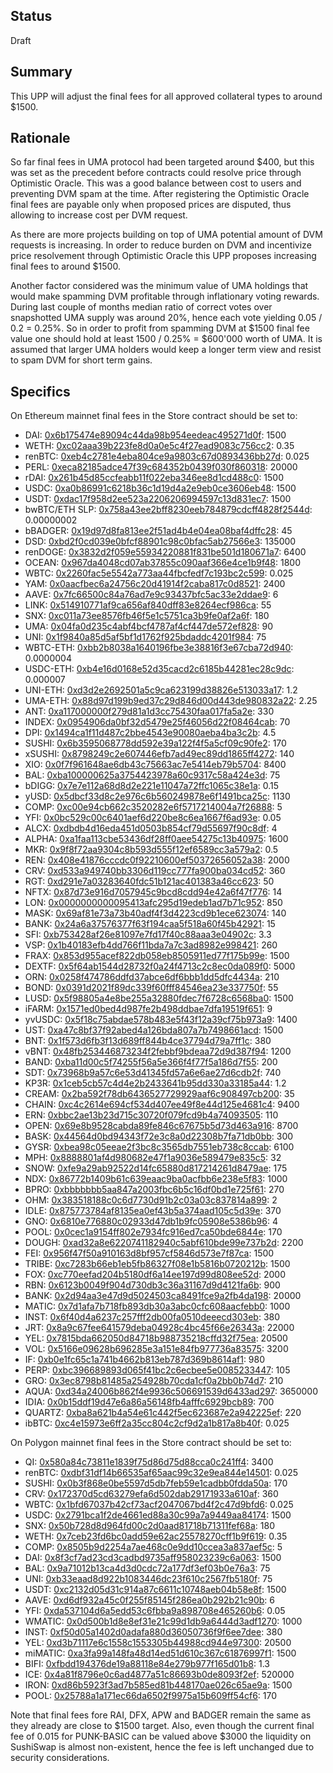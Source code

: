 ## Status

Draft

## Summary

This UPP will adjust the final fees for all approved collateral types to around $1500.

## Rationale

So far final fees in UMA protocol had been targeted around $400, but this was set as the precedent before contracts could resolve price through Optimistic Oracle. This was a good balance between cost to users and preventing DVM spam at the time. After registering the Optimistic Oracle final fees are payable only when proposed prices are disputed, thus allowing to increase cost per DVM request.

As there are more projects building on top of UMA potential amount of DVM requests is increasing. In order to reduce burden on DVM and incentivize price resolvement through Optimistic Oracle this UPP proposes increasing final fees to around $1500.

Another factor considered was the minimum value of UMA holdings that would make spamming DVM profitable through inflationary voting rewards. During last couple of months median ratio of correct votes over snapshotted UMA supply was around 20%, hence each vote yielding 0.05 / 0.2 = 0.25%. So in order to profit from spamming DVM at $1500 final fee value one should hold at least 1500 / 0.25% = $600'000 worth of UMA. It is assumed that larger UMA holders would keep a longer term view and resist to spam DVM for short term gains.

## Specifics

On Ethereum mainnet final fees in the Store contract should be set to:
* DAI: [0x6b175474e89094c44da98b954eedeac495271d0f](https://etherscan.io/address/0x6b175474e89094c44da98b954eedeac495271d0f): 1500
* WETH: [0xc02aaa39b223fe8d0a0e5c4f27ead9083c756cc2](https://etherscan.io/address/0xc02aaa39b223fe8d0a0e5c4f27ead9083c756cc2): 0.35
* renBTC: [0xeb4c2781e4eba804ce9a9803c67d0893436bb27d](https://etherscan.io/address/0xeb4c2781e4eba804ce9a9803c67d0893436bb27d): 0.025
* PERL: [0xeca82185adce47f39c684352b0439f030f860318](https://etherscan.io/address/0xeca82185adce47f39c684352b0439f030f860318): 20000
* rDAI: [0x261b45d85ccfeabb11f022eba346ee8d1cd488c0](https://etherscan.io/address/0x261b45d85ccfeabb11f022eba346ee8d1cd488c0): 1500
* USDC: [0xa0b86991c6218b36c1d19d4a2e9eb0ce3606eb48](https://etherscan.io/address/0xa0b86991c6218b36c1d19d4a2e9eb0ce3606eb48): 1500
* USDT: [0xdac17f958d2ee523a2206206994597c13d831ec7](https://etherscan.io/address/0xdac17f958d2ee523a2206206994597c13d831ec7): 1500
* bwBTC/ETH SLP: [0x758a43ee2bff8230eeb784879cdcff4828f2544d](https://etherscan.io/address/0x758a43ee2bff8230eeb784879cdcff4828f2544d): 0.00000002
* bBADGER: [0x19d97d8fa813ee2f51ad4b4e04ea08baf4dffc28](https://etherscan.io/address/0x19d97d8fa813ee2f51ad4b4e04ea08baf4dffc28): 45
* DSD: [0xbd2f0cd039e0bfcf88901c98c0bfac5ab27566e3](https://etherscan.io/address/0xbd2f0cd039e0bfcf88901c98c0bfac5ab27566e3): 135000
* renDOGE: [0x3832d2f059e55934220881f831be501d180671a7](https://etherscan.io/address/0x3832d2f059e55934220881f831be501d180671a7): 6400
* OCEAN: [0x967da4048cd07ab37855c090aaf366e4ce1b9f48](https://etherscan.io/address/0x967da4048cd07ab37855c090aaf366e4ce1b9f48): 1800
* WBTC: [0x2260fac5e5542a773aa44fbcfedf7c193bc2c599](https://etherscan.io/address/0x2260fac5e5542a773aa44fbcfedf7c193bc2c599): 0.025
* YAM: [0x0aacfbec6a24756c20d41914f2caba817c0d8521](https://etherscan.io/address/0x0aacfbec6a24756c20d41914f2caba817c0d8521): 2400
* AAVE: [0x7fc66500c84a76ad7e9c93437bfc5ac33e2ddae9](https://etherscan.io/address/0x7fc66500c84a76ad7e9c93437bfc5ac33e2ddae9): 6
* LINK: [0x514910771af9ca656af840dff83e8264ecf986ca](https://etherscan.io/address/0x514910771af9ca656af840dff83e8264ecf986ca): 55
* SNX: [0xc011a73ee8576fb46f5e1c5751ca3b9fe0af2a6f](https://etherscan.io/address/0xc011a73ee8576fb46f5e1c5751ca3b9fe0af2a6f): 180
* UMA: [0x04fa0d235c4abf4bcf4787af4cf447de572ef828](https://etherscan.io/address/0x04fa0d235c4abf4bcf4787af4cf447de572ef828): 90
* UNI: [0x1f9840a85d5af5bf1d1762f925bdaddc4201f984](https://etherscan.io/address/0x1f9840a85d5af5bf1d1762f925bdaddc4201f984): 75
* WBTC-ETH: [0xbb2b8038a1640196fbe3e38816f3e67cba72d940](https://etherscan.io/address/0xbb2b8038a1640196fbe3e38816f3e67cba72d940): 0.0000004
* USDC-ETH: [0xb4e16d0168e52d35cacd2c6185b44281ec28c9dc](https://etherscan.io/address/0xb4e16d0168e52d35cacd2c6185b44281ec28c9dc): 0.000007
* UNI-ETH: [0xd3d2e2692501a5c9ca623199d38826e513033a17](https://etherscan.io/address/0xd3d2e2692501a5c9ca623199d38826e513033a17): 1.2
* UMA-ETH: [0x88d97d199b9ed37c29d846d00d443de980832a22](https://etherscan.io/address/0x88d97d199b9ed37c29d846d00d443de980832a22): 2.25
* ANT: [0xa117000000f279d81a1d3cc75430faa017fa5a2e](https://etherscan.io/address/0xa117000000f279d81a1d3cc75430faa017fa5a2e): 330
* INDEX: [0x0954906da0bf32d5479e25f46056d22f08464cab](https://etherscan.io/address/0x0954906da0bf32d5479e25f46056d22f08464cab): 70
* DPI: [0x1494ca1f11d487c2bbe4543e90080aeba4ba3c2b](https://etherscan.io/address/0x1494ca1f11d487c2bbe4543e90080aeba4ba3c2b): 4.5
* SUSHI: [0x6b3595068778dd592e39a122f4f5a5cf09c90fe2](https://etherscan.io/address/0x6b3595068778dd592e39a122f4f5a5cf09c90fe2): 170
* xSUSHI: [0x8798249c2e607446efb7ad49ec89dd1865ff4272](https://etherscan.io/address/0x8798249c2e607446efb7ad49ec89dd1865ff4272): 140
* XIO: [0x0f7f961648ae6db43c75663ac7e5414eb79b5704](https://etherscan.io/address/0x0f7f961648ae6db43c75663ac7e5414eb79b5704): 8400
* BAL: [0xba100000625a3754423978a60c9317c58a424e3d](https://etherscan.io/address/0xba100000625a3754423978a60c9317c58a424e3d): 75
* bDIGG: [0x7e7e112a68d8d2e221e11047a72ffc1065c38e1a](https://etherscan.io/address/0x7e7e112a68d8d2e221e11047a72ffc1065c38e1a): 0.15
* yUSD: [0x5dbcf33d8c2e976c6b560249878e6f1491bca25c](https://etherscan.io/address/0x5dbcf33d8c2e976c6b560249878e6f1491bca25c): 1130
* COMP: [0xc00e94cb662c3520282e6f5717214004a7f26888](https://etherscan.io/address/0xc00e94cb662c3520282e6f5717214004a7f26888): 5
* YFI: [0x0bc529c00c6401aef6d220be8c6ea1667f6ad93e](https://etherscan.io/address/0x0bc529c00c6401aef6d220be8c6ea1667f6ad93e): 0.05
* ALCX: [0xdbdb4d16eda451d0503b854cf79d55697f90c8df](https://etherscan.io/address/0xdbdb4d16eda451d0503b854cf79d55697f90c8df): 4
* ALPHA: [0xa1faa113cbe53436df28ff0aee54275c13b40975](https://etherscan.io/address/0xa1faa113cbe53436df28ff0aee54275c13b40975): 1600
* MKR: [0x9f8f72aa9304c8b593d555f12ef6589cc3a579a2](https://etherscan.io/address/0x9f8f72aa9304c8b593d555f12ef6589cc3a579a2): 0.5
* REN: [0x408e41876cccdc0f92210600ef50372656052a38](https://etherscan.io/address/0x408e41876cccdc0f92210600ef50372656052a38): 2000
* CRV: [0xd533a949740bb3306d119cc777fa900ba034cd52](https://etherscan.io/address/0xd533a949740bb3306d119cc777fa900ba034cd52): 360
* RGT: [0xd291e7a03283640fdc51b121ac401383a46cc623](https://etherscan.io/address/0xd291e7a03283640fdc51b121ac401383a46cc623): 50
* NFTX: [0x87d73e916d7057945c9bcd8cdd94e42a6f47f776](https://etherscan.io/address/0x87d73e916d7057945c9bcd8cdd94e42a6f47f776): 14
* LON: [0x0000000000095413afc295d19edeb1ad7b71c952](https://etherscan.io/address/0x0000000000095413afc295d19edeb1ad7b71c952): 850
* MASK: [0x69af81e73a73b40adf4f3d4223cd9b1ece623074](https://etherscan.io/address/0x69af81e73a73b40adf4f3d4223cd9b1ece623074): 140
* BANK: [0x24a6a37576377f63f194caa5f518a60f45b42921](https://etherscan.io/address/0x24a6a37576377f63f194caa5f518a60f45b42921): 15
* SFI: [0xb753428af26e81097e7fd17f40c88aaa3e04902c](https://etherscan.io/address/0xb753428af26e81097e7fd17f40c88aaa3e04902c): 3.3
* VSP: [0x1b40183efb4dd766f11bda7a7c3ad8982e998421](https://etherscan.io/address/0x1b40183efb4dd766f11bda7a7c3ad8982e998421): 260
* FRAX: [0x853d955acef822db058eb8505911ed77f175b99e](https://etherscan.io/address/0x853d955acef822db058eb8505911ed77f175b99e): 1500
* DEXTF: [0x5f64ab1544d28732f0a24f4713c2c8ec0da089f0](https://etherscan.io/address/0x5f64ab1544d28732f0a24f4713c2c8ec0da089f0): 5000
* ORN: [0x0258f474786ddfd37abce6df6bbb1dd5dfc4434a](https://etherscan.io/address/0x0258f474786ddfd37abce6df6bbb1dd5dfc4434a): 210
* BOND: [0x0391d2021f89dc339f60fff84546ea23e337750f](https://etherscan.io/address/0x0391d2021f89dc339f60fff84546ea23e337750f): 55
* LUSD: [0x5f98805a4e8be255a32880fdec7f6728c6568ba0](https://etherscan.io/address/0x5f98805a4e8be255a32880fdec7f6728c6568ba0): 1500
* iFARM: [0x1571ed0bed4d987fe2b498ddbae7dfa19519f651](https://etherscan.io/address/0x1571ed0bed4d987fe2b498ddbae7dfa19519f651): 9
* yvUSDC: [0x5f18c75abdae578b483e5f43f12a39cf75b973a9](https://etherscan.io/address/0x5f18c75abdae578b483e5f43f12a39cf75b973a9): 1400
* UST: [0xa47c8bf37f92abed4a126bda807a7b7498661acd](https://etherscan.io/address/0xa47c8bf37f92abed4a126bda807a7b7498661acd): 1500
* BNT: [0x1f573d6fb3f13d689ff844b4ce37794d79a7ff1c](https://etherscan.io/address/0x1f573d6fb3f13d689ff844b4ce37794d79a7ff1c): 380
* vBNT: [0x48fb253446873234f2febbf9bdeaa72d9d387f94](https://etherscan.io/address/0x48fb253446873234f2febbf9bdeaa72d9d387f94): 1200
* BAND: [0xba11d00c5f74255f56a5e366f4f77f5a186d7f55](https://etherscan.io/address/0xba11d00c5f74255f56a5e366f4f77f5a186d7f55): 200
* SDT: [0x73968b9a57c6e53d41345fd57a6e6ae27d6cdb2f](https://etherscan.io/address/0x73968b9a57c6e53d41345fd57a6e6ae27d6cdb2f): 740
* KP3R: [0x1ceb5cb57c4d4e2b2433641b95dd330a33185a44](https://etherscan.io/address/0x1ceb5cb57c4d4e2b2433641b95dd330a33185a44): 1.2
* CREAM: [0x2ba592f78db6436527729929aaf6c908497cb200](https://etherscan.io/address/0x2ba592f78db6436527729929aaf6c908497cb200): 35
* CHAIN: [0xc4c2614e694cf534d407ee49f8e44d125e4681c4](https://etherscan.io/address/0xc4c2614e694cf534d407ee49f8e44d125e4681c4): 9400
* ERN: [0xbbc2ae13b23d715c30720f079fcd9b4a74093505](https://etherscan.io/address/0xbbc2ae13b23d715c30720f079fcd9b4a74093505): 110
* OPEN: [0x69e8b9528cabda89fe846c67675b5d73d463a916](https://etherscan.io/address/0x69e8b9528cabda89fe846c67675b5d73d463a916): 8700
* BASK: [0x44564d0bd94343f72e3c8a0d22308b7fa71db0bb](https://etherscan.io/address/0x44564d0bd94343f72e3c8a0d22308b7fa71db0bb): 300
* GYSR: [0xbea98c05eeae2f3bc8c3565db7551eb738c8ccab](https://etherscan.io/address/0xbea98c05eeae2f3bc8c3565db7551eb738c8ccab): 6100
* MPH: [0x8888801af4d980682e47f1a9036e589479e835c5](https://etherscan.io/address/0x8888801af4d980682e47f1a9036e589479e835c5): 32
* SNOW: [0xfe9a29ab92522d14fc65880d817214261d8479ae](https://etherscan.io/address/0xfe9a29ab92522d14fc65880d817214261d8479ae): 175
* NDX: [0x86772b1409b61c639eaac9ba0acfbb6e238e5f83](https://etherscan.io/address/0x86772b1409b61c639eaac9ba0acfbb6e238e5f83): 1000
* BPRO: [0xbbbbbbb5aa847a2003fbc6b5c16df0bd1e725f61](https://etherscan.io/address/0xbbbbbbb5aa847a2003fbc6b5c16df0bd1e725f61): 270
* OHM: [0x383518188c0c6d7730d91b2c03a03c837814a899](https://etherscan.io/address/0x383518188c0c6d7730d91b2c03a03c837814a899): 2
* IDLE: [0x875773784af8135ea0ef43b5a374aad105c5d39e](https://etherscan.io/address/0x875773784af8135ea0ef43b5a374aad105c5d39e): 370
* GNO: [0x6810e776880c02933d47db1b9fc05908e5386b96](https://etherscan.io/address/0x6810e776880c02933d47db1b9fc05908e5386b96): 4
* POOL: [0x0cec1a9154ff802e7934fc916ed7ca50bde6844e](https://etherscan.io/address/0x0cec1a9154ff802e7934fc916ed7ca50bde6844e): 170
* DOUGH: [0xad32a8e6220741182940c5abf610bde99e737b2d](https://etherscan.io/address/0xad32a8e6220741182940c5abf610bde99e737b2d): 2200
* FEI: [0x956f47f50a910163d8bf957cf5846d573e7f87ca](https://etherscan.io/address/0x956f47f50a910163d8bf957cf5846d573e7f87ca): 1500
* TRIBE: [0xc7283b66eb1eb5fb86327f08e1b5816b0720212b](https://etherscan.io/address/0xc7283b66eb1eb5fb86327f08e1b5816b0720212b): 1500
* FOX: [0xc770eefad204b5180df6a14ee197d99d808ee52d](https://etherscan.io/address/0xc770eefad204b5180df6a14ee197d99d808ee52d): 2000
* RBN: [0x6123b0049f904d730db3c36a31167d9d4121fa6b](https://etherscan.io/address/0x6123b0049f904d730db3c36a31167d9d4121fa6b): 900
* BANK: [0x2d94aa3e47d9d5024503ca8491fce9a2fb4da198](https://etherscan.io/address/0x2d94aa3e47d9d5024503ca8491fce9a2fb4da198): 20000
* MATIC: [0x7d1afa7b718fb893db30a3abc0cfc608aacfebb0](https://etherscan.io/address/0x7d1afa7b718fb893db30a3abc0cfc608aacfebb0): 1000
* INST: [0x6f40d4a6237c257fff2db00fa0510deeecd303eb](https://etherscan.io/address/0x6f40d4a6237c257fff2db00fa0510deeecd303eb): 380
* JRT: [0x8a9c67fee641579deba04928c4bc45f66e26343a](https://etherscan.io/address/0x8a9c67fee641579deba04928c4bc45f66e26343a): 22000
* YEL: [0x7815bda662050d84718b988735218cffd32f75ea](https://etherscan.io/address/0x7815bda662050d84718b988735218cffd32f75ea): 20500
* VOL: [0x5166e09628b696285e3a151e84fb977736a83575](https://etherscan.io/address/0x5166e09628b696285e3a151e84fb977736a83575): 3200
* IF: [0xb0e1fc65c1a741b4662b813eb787d369b8614af1](https://etherscan.io/address/0xb0e1fc65c1a741b4662b813eb787d369b8614af1): 980
* PERP: [0xbc396689893d065f41bc2c6ecbee5e0085233447](https://etherscan.io/address/0xbc396689893d065f41bc2c6ecbee5e0085233447): 105
* GRO: [0x3ec8798b81485a254928b70cda1cf0a2bb0b74d7](https://etherscan.io/address/0x3ec8798b81485a254928b70cda1cf0a2bb0b74d7): 210
* AQUA: [0xd34a24006b862f4e9936c506691539d6433ad297](https://etherscan.io/address/0xd34a24006b862f4e9936c506691539d6433ad297): 3650000
* IDIA: [0x0b15ddf19d47e6a86a56148fb4afffc6929bcb89](https://etherscan.io/address/0x0b15ddf19d47e6a86a56148fb4afffc6929bcb89): 700
* QUARTZ: [0xba8a621b4a54e61c442f5ec623687e2a942225ef](https://etherscan.io/address/0xba8a621b4a54e61c442f5ec623687e2a942225ef): 220
* ibBTC: [0xc4e15973e6ff2a35cc804c2cf9d2a1b817a8b40f](https://etherscan.io/address/0xc4e15973e6ff2a35cc804c2cf9d2a1b817a8b40f): 0.025

On Polygon mainnet final fees in the Store contract should be set to:

* QI: [0x580a84c73811e1839f75d86d75d88cca0c241ff4](https://polygonscan.com/address/0x580a84c73811e1839f75d86d75d88cca0c241ff4): 3400
* renBTC: [0xdbf31df14b66535af65aac99c32e9ea844e14501](https://polygonscan.com/address/0xdbf31df14b66535af65aac99c32e9ea844e14501): 0.025
* SUSHI: [0x0b3f868e0be5597d5db7feb59e1cadbb0fdda50a](https://polygonscan.com/address/0x0b3f868e0be5597d5db7feb59e1cadbb0fdda50a): 170
* CRV: [0x172370d5cd63279efa6d502dab29171933a610af](https://polygonscan.com/address/0x172370d5cd63279efa6d502dab29171933a610af): 360
* WBTC: [0x1bfd67037b42cf73acf2047067bd4f2c47d9bfd6](https://polygonscan.com/address/0x1bfd67037b42cf73acf2047067bd4f2c47d9bfd6): 0.025
* USDC: [0x2791bca1f2de4661ed88a30c99a7a9449aa84174](https://polygonscan.com/address/0x2791bca1f2de4661ed88a30c99a7a9449aa84174): 1500
* SNX: [0x50b728d8d964fd00c2d0aad81718b71311fef68a](https://polygonscan.com/address/0x50b728d8d964fd00c2d0aad81718b71311fef68a): 180
* WETH: [0x7ceb23fd6bc0add59e62ac25578270cff1b9f619](https://polygonscan.com/address/0x7ceb23fd6bc0add59e62ac25578270cff1b9f619): 0.35
* COMP: [0x8505b9d2254a7ae468c0e9dd10ccea3a837aef5c](https://polygonscan.com/address/0x8505b9d2254a7ae468c0e9dd10ccea3a837aef5c): 5
* DAI: [0x8f3cf7ad23cd3cadbd9735aff958023239c6a063](https://polygonscan.com/address/0x8f3cf7ad23cd3cadbd9735aff958023239c6a063): 1500
* BAL: [0x9a71012b13ca4d3d0cdc72a177df3ef03b0e76a3](https://polygonscan.com/address/0x9a71012b13ca4d3d0cdc72a177df3ef03b0e76a3): 75
* UNI: [0xb33eaad8d922b1083446dc23f610c2567fb5180f](https://polygonscan.com/address/0xb33eaad8d922b1083446dc23f610c2567fb5180f): 75
* USDT: [0xc2132d05d31c914a87c6611c10748aeb04b58e8f](https://polygonscan.com/address/0xc2132d05d31c914a87c6611c10748aeb04b58e8f): 1500
* AAVE: [0xd6df932a45c0f255f85145f286ea0b292b21c90b](https://polygonscan.com/address/0xd6df932a45c0f255f85145f286ea0b292b21c90b): 6
* YFI: [0xda537104d6a5edd53c6fbba9a898708e465260b6](https://polygonscan.com/address/0xda537104d6a5edd53c6fbba9a898708e465260b6): 0.05
* WMATIC: [0x0d500b1d8e8ef31e21c99d1db9a6444d3adf1270](https://polygonscan.com/address/0x0d500b1d8e8ef31e21c99d1db9a6444d3adf1270): 1000
* INST: [0xf50d05a1402d0adafa880d36050736f9f6ee7dee](https://polygonscan.com/address/0xf50d05a1402d0adafa880d36050736f9f6ee7dee): 380
* YEL: [0xd3b71117e6c1558c1553305b44988cd944e97300](https://polygonscan.com/address/0xd3b71117e6c1558c1553305b44988cd944e97300): 20500
* miMATIC: [0xa3fa99a148fa48d14ed51d610c367c61876997f1](https://polygonscan.com/address/0xa3fa99a148fa48d14ed51d610c367c61876997f1): 1500
* BIFI: [0xfbdd194376de19a88118e84e279b977f165d01b8](https://polygonscan.com/address/0xfbdd194376de19a88118e84e279b977f165d01b8): 1.3
* ICE: [0x4a81f8796e0c6ad4877a51c86693b0de8093f2ef](https://polygonscan.com/address/0x4a81f8796e0c6ad4877a51c86693b0de8093f2ef): 520000
* IRON: [0xd86b5923f3ad7b585ed81b448170ae026c65ae9a](https://polygonscan.com/address/0xd86b5923f3ad7b585ed81b448170ae026c65ae9a): 1500
* POOL: [0x25788a1a171ec66da6502f9975a15b609ff54cf6](https://polygonscan.com/address/0x25788a1a171ec66da6502f9975a15b609ff54cf6): 170

Note that final fees fore RAI, DFX, APW and BADGER remain the same as they already are close to $1500 target. Also, even though the current final fee of 0.015 for PUNK-BASIC can be valued above $3000 the liquidity on SushiSwap is almost non-existent, hence the fee is left unchanged due to security considerations.
